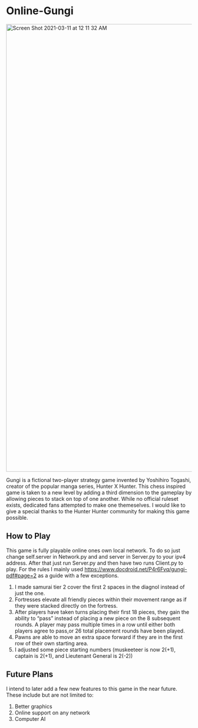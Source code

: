 # Online-Gungi
<img width="1214" alt="Screen Shot 2021-03-11 at 12 11 32 AM" src="https://user-images.githubusercontent.com/24733269/110739294-dfb83600-81fe-11eb-9b0f-480cb6a2af57.png">

Gungi is a fictional two-player strategy game invented by Yoshihiro Togashi, creator of the popular manga series, Hunter X Hunter. This chess inspired game is taken to a new level by adding a third dimension to the gameplay by allowing pieces to stack on top of one another. While no official ruleset exists, dedicated fans attempted to make one themeselves. I would like to give a special thanks to the Hunter Hunter community for making this game possible.

## How to Play
This game is fully playable online ones own local network. To do so just change self.server in Network.py and and server in Server.py to your ipv4 address. 
After that just run Server.py and then have two runs Client.py to play. 
For the rules I mainly used https://www.docdroid.net/P4r6Fvq/gungi-pdf#page=2 as a guide with a few exceptions.
  1) I made samurai tier 2 cover the first 2 spaces in the diagnol instead of just the one.
  2) Fortresses elevate all friendly pieces within their movement range as if they were stacked directly on the fortress.
  3) After players have taken turns placing their first 18 pieces, they gain the ability to “pass” instead of placing a new piece on the 8 subsequent rounds. A player may pass multiple times in a row until either both players agree to pass,or 26 total placement rounds have been played.
  4) Pawns are able to move an extra space forward if they are in the first row of their own starting area.
  5) I adjusted some piece starting numbers (muskeeteer is now 2(+1), captain is 2(+1), and Lieutenant General is 2(-2))

## Future Plans
I intend to later add a few new features to this game in the near future. These include but are not limited to:
  1) Better graphics
  2) Online support on any network
  3) Computer AI
